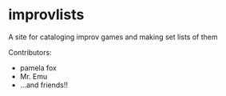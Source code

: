 # improvlists
A site for cataloging improv games and making set lists of them

Contributors:
* pamela fox
* Mr. Emu
* ...and friends!!
